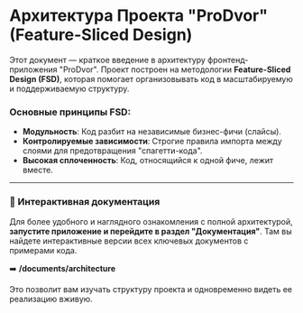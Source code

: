 # Архитектура Проекта "ProDvor" (Feature-Sliced Design)

Этот документ — краткое введение в архитектуру фронтенд-приложения "ProDvor". 
Проект построен на методологии **Feature-Sliced Design (FSD)**, которая помогает организовывать код в масштабируемую и поддерживаемую структуру.

### Основные принципы FSD:
- **Модульность**: Код разбит на независимые бизнес-фичи (слайсы).
- **Контролируемые зависимости**: Строгие правила импорта между слоями для предотвращения "спагетти-кода".
- **Высокая сплоченность**: Код, относящийся к одной фиче, лежит вместе.

---

### 📖 Интерактивная документация

Для более удобного и наглядного ознакомления с полной архитектурой, **запустите приложение и перейдите в раздел "Документация"**. Там вы найдете интерактивные версии всех ключевых документов с примерами кода.

➡️ **/documents/architecture**

Это позволит вам изучать структуру проекта и одновременно видеть ее реализацию вживую.
